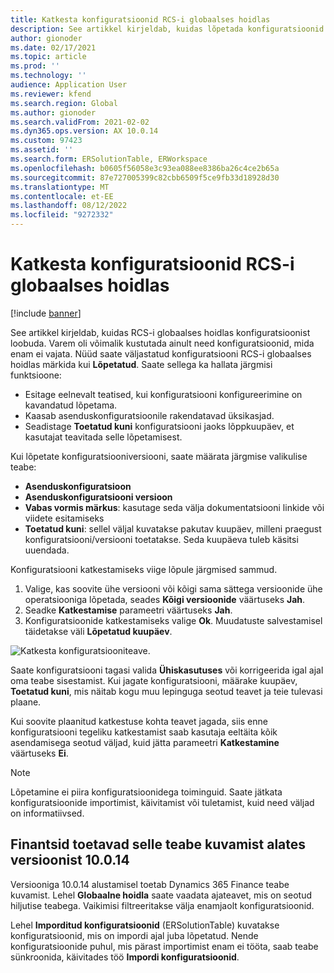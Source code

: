 ```yaml
---
title: Katkesta konfiguratsioonid RCS-i globaalses hoidlas
description: See artikkel kirjeldab, kuidas lõpetada konfiguratsioonid RCS-i globaalses hoidlas.
author: gionoder
ms.date: 02/17/2021
ms.topic: article
ms.prod: ''
ms.technology: ''
audience: Application User
ms.reviewer: kfend
ms.search.region: Global
ms.author: gionoder
ms.search.validFrom: 2021-02-02
ms.dyn365.ops.version: AX 10.0.14
ms.custom: 97423
ms.assetid: ''
ms.search.form: ERSolutionTable, ERWorkspace
ms.openlocfilehash: b0605f56058e3c93ea088ee8386ba26c4ce2b65a
ms.sourcegitcommit: 87e727005399c82cbb6509f5ce9fb33d18928d30
ms.translationtype: MT
ms.contentlocale: et-EE
ms.lasthandoff: 08/12/2022
ms.locfileid: "9272332"
---
```

# <a name="discontinue-configurations-in-the-rcs-global-repository"></a>Katkesta konfiguratsioonid RCS-i globaalses hoidlas

[!include [banner](../includes/banner.md)]

See artikkel kirjeldab, kuidas RCS-i globaalses hoidlas konfiguratsioonist loobuda. Varem oli võimalik kustutada ainult need konfiguratsioonid, mida enam ei vajata. Nüüd saate väljastatud konfiguratsiooni RCS-i globaalses hoidlas märkida kui **Lõpetatud**. Saate sellega ka hallata järgmisi funktsioone: 
 
 - Esitage eelnevalt teatised, kui konfiguratsiooni konfigureerimine on kavandatud lõpetama.
 - Kaasab asenduskonfiguratsioonile rakendatavad üksikasjad.
 - Seadistage **Toetatud kuni** konfiguratsiooni jaoks lõppkuupäev, et kasutajat teavitada selle lõpetamisest.

Kui lõpetate konfiguratsiooniversiooni, saate määrata järgmise valikulise teabe:

  - **Asenduskonfiguratsioon**
  - **Asenduskonfiguratsiooni versioon**
  - **Vabas vormis märkus**: kasutage seda välja dokumentatsiooni linkide või viidete esitamiseks
  - **Toetatud kuni**: sellel väljal kuvatakse pakutav kuupäev, milleni praegust konfiguratsiooni/versiooni toetatakse. Seda kuupäeva tuleb käsitsi uuendada.
  
Konfiguratsiooni katkestamiseks viige lõpule järgmised sammud. 

1. Valige, kas soovite ühe versiooni või kõigi sama sättega versioonide ühe operatsiooniga lõpetada, seades **Kõigi versioonide** väärtuseks **Jah**. 
2. Seadke **Katkestamise** parameetri väärtuseks **Jah**.
3. Konfiguratsioonide katkestamiseks valige **Ok**. Muudatuste salvestamisel täidetakse väli **Lõpetatud kuupäev**.

![Katkesta konfiguratsiooniteave.](media/Discontinue-details-2.png)
  
Saate konfiguratsiooni tagasi valida **Ühiskasutuses** või korrigeerida igal ajal oma teabe sisestamist. Kui jagate konfiguratsiooni, määrake kuupäev, **Toetatud kuni**, mis näitab kogu muu lepinguga seotud teavet ja teie tulevasi plaane.

Kui soovite plaanitud katkestuse kohta teavet jagada, siis enne konfiguratsiooni tegeliku katkestamist saab kasutaja eeltäita kõik asendamisega seotud väljad, kuid jätta parameetri **Katkestamine** väärtuseks **Ei**.

> [!NOTE]
> Lõpetamine ei piira konfiguratsioonidega toiminguid. Saate jätkata konfiguratsioonide importimist, käivitamist või tuletamist, kuid need väljad on informatiivsed.

## <a name="finance-supports-displaying-this-information-starting-in-version-10014"></a>Finantsid toetavad selle teabe kuvamist alates versioonist 10.0.14

Versiooniga 10.0.14 alustamisel toetab Dynamics 365 Finance teabe kuvamist. Lehel **Globaalne hoidla** saate vaadata ajateavet, mis on seotud hiljutise teabega. Vaikimisi filtreeritakse välja enamjaolt konfiguratsioonid.
  
Lehel **Imporditud konfiguratsioonid** (ERSolutionTable) kuvatakse konfiguratsioonid, mis on impordi ajal juba lõpetatud. Nende konfiguratsioonide puhul, mis pärast importimist enam ei tööta, saab teabe sünkroonida, käivitades töö **Impordi konfiguratsioonid**.


